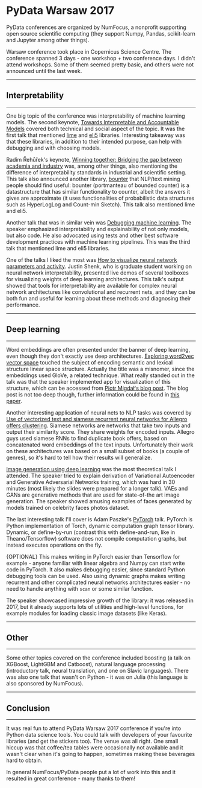 # PyData Warsaw 2017

PyData conferences are organized by NumFocus, a nonprofit supporting open source scientific computing (they support Numpy, Pandas, scikit-learn and Jupyter among other things).

Warsaw conference took place in Copernicus Science Centre. The conference spanned 3 days - one workshop + two conference days. I didn't attend workshops. Some of them seemed pretty basic, and others were not announced until the last week.

----
## Interpretability
----

One big topic of the conference was interpretability of machine learning models. The second keynote, [Towards Interpretable and Accountable Models](https://pydata.org/warsaw2017/schedule/presentation/58/) covered both technical and social aspect of the topic. It was the first talk that mentioned [lime](https://github.com/marcotcr/lime) and [eli5](https://github.com/TeamHG-Memex/eli5) libraries. Interesting takeaway was that these libraries, in addition to their intended purpose, can help with debugging and with choosing models.

Radim Řehůřek's keynote, [Winning together: Bridging the gap between academia and industry](https://pydata.org/warsaw2017/schedule/presentation/63/) was, among other things, also mentioning the difference of interpretability standards in industrial and scientific setting. This talk also announced another library, [bounter](https://github.com/RaRe-Technologies/bounter) that NLP/text mining people should find useful: bounter (portmanteau of bounded counter) is a datastructure that has similar functionality to counter, albeit the answers it gives are approximate (it uses functionalities of probabilistic data structures such as HyperLogLog and Count-min Sketch). This talk also mentioned lime and eli5.

Another talk that was in similar vein was [Debugging machine learning](https://pydata.org/warsaw2017/schedule/presentation/34/). The speaker emphasized interpretability and explainability of not only models, but also code. He also advocated using tests and other best software development practices with machine learning pipelines. This was the third talk that mentioned lime and eli5 libraries. 

One of the talks I liked the most was [How to visualize neural network parameters and activity](https://pydata.org/warsaw2017/schedule/presentation/47/). Justin Shenk, who is graduate student working on neural network interpretability, presented live demos of several toolboxes for visualizing weights of deep learning architectures. This talk's output showed that tools for interpretability are available for complex neural network architectures like convolutional and recurrent nets, and they can be both fun and useful for learning about these methods and diagnosing their performance.

----
##  Deep learning
----
Word embeddings are often presented under the banner of deep learning, even though they don't exactly use deep architectures. [Exploring word2vec vector space](https://pydata.org/warsaw2017/schedule/presentation/50/) touched the subject of encoding semantic and lexical structure linear space structure. Actually the title was a misnomer, since the embeddings used GloVe, a related technique. What really standed out in the talk was that the speaker implemented app for visualization of this structure, which can be accessed from [Piotr Migdał's blog post](ttp://p.migdal.pl/2017/01/06/king-man-woman-queen-why.html). The blog post is not too deep though, further information could be found in [this paper](https://pdfs.semanticscholar.org/abc6/ed6d51441fdd742773e54af273d6ac430f7f.pdf).

Another interesting application of neural nets to NLP tasks was covered by [Use of vectorized text and siamese recurrent neural networks for Allegro offers clustering](https://pydata.org/warsaw2017/schedule/presentation/24/). Siamese networks are networks that take two inputs and output their similarity score. They share weights for encoded inputs. Allegro guys used siamese RNNs to find duplicate book offers, based on concatenated word embeddings of the text inputs. Unfortunately their work on these architectures was based on a small subset of books (a couple of genres), so it's hard to tell how their results will generalize. 

[Image generation using deep learning](https://pydata.org/warsaw2017/schedule/presentation/28/) was the most theoretical talk I attended. The speaker tried to explain derivation of Variational Autoencoder and Generative Adversarial Networks training, which was hard in 30 minutes (most likely the slides were prepared for a longer talk). VAEs and GANs are generative methods that are used for state-of-the art image generation. The speaker showed amusing examples of faces generated by models trained on celebrity faces photos dataset.

The last interesting talk I'll cover is Adam Paszke's [PyTorch](https://pydata.org/warsaw2017/schedule/presentation/41/) talk. PyTorch is Python implementation of Torch, dynamic computation graph tensor library. Dynamic, or define-by-run (contrast this with define-and-run, like in Theano/Tensorflow) software does not compile computation graphs, but instead executes operations on the fly. 

{OPTIONAL} This makes writing in PyTorch easier than Tensorflow for example - anyone familiar with linear algebra and Numpy can start write code in PyTorch. It also makes debugging easier, since standard Python debugging tools can be used. Also using dynamic graphs makes writing recurrent and other complicated neural networks architectures easier - no need to handle anything with `scan` or some similar function. 

The speaker showcased impressive growth of the library: it was released in 2017, but it already supports lots of utilities and high-level functions, for example modules for loading classic image datasets (like Keras).

----
## Other
----

Some other topics covered on the conference included boosting (a talk on XGBoost, LightGBM and Catboost), natural language processing (introductory talk, neural translation, and one on Slavic languages). There was also one talk that wasn't on Python - it was on Julia (this language is also sponsored by NumFocus).

----
## Conclusion
---- 
It was real fun to attend PyData Warsaw 2017 conference if you're into Python data science tools. You could talk with developers of your favourite libraries (and get the stickers too). The venue was all right. One small hiccup was that coffee/tea tables were occasionally not available and it wasn't clear when it's going to happen, sometimes making these beverages hard to obtain.

In general NumFocus/PyData people put a lot of work into this and it resulted in great conference - many thanks to them! 
